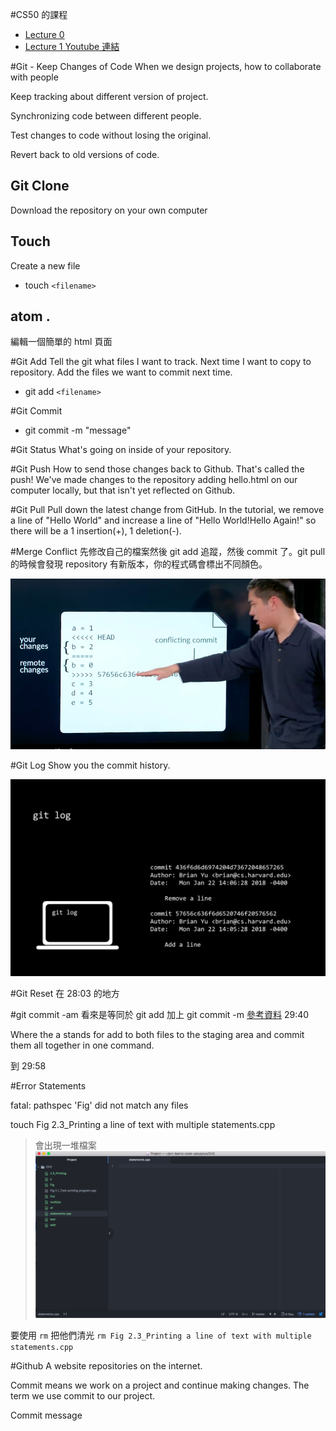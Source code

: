 #CS50 的課程
* [Lecture 0](https://www.youtube.com/watch?v=1u2qu-EmIRc)
* [Lecture 1 Youtube 連結](https://www.youtube.com/watch?v=qlq6DwRCJZU)

#Git - Keep Changes of Code
When we design projects, how to collaborate with people

Keep tracking about different version of project. 

Synchronizing code between different people. 

Test changes to code without losing the original.

Revert back to old versions of code.


## Git Clone
Download the repository on your own computer

## Touch
Create a new file
* touch `<filename>`

## atom .
編輯一個簡單的 html 頁面

#Git Add
Tell the git what files I want to track. Next time I want to copy to repository. Add the files we want to commit next time.
* git add `<filename>`

#Git Commit
* git commit -m "message"

#Git Status
What's going on inside of your repository.

#Git Push
How to send those changes back to Github. That's called the push! We've made changes to the repository adding hello.html on our computer locally, but that isn't yet reflected on Github.

#Git Pull
Pull down the latest change from GitHub. In the tutorial, we remove a line of "Hello World" and increase a line of "Hello World!Hello Again!" so there will be a 1 insertion(+), 1 deletion(-).

#Merge Conflict
先修改自己的檔案然後 git add 追蹤，然後 commit 了。git pull 的時候會發現 repository 有新版本，你的程式碼會標出不同顏色。

![](/assets/git_2.png)

#Git Log
Show you the commit history.

![](/assets/git_3.png)

#Git Reset
在 28:03 的地方

#git commit -am
看來是等同於 git add 加上 git commit -m 
[參考資料](https://gogojimmy.net/2012/02/29/git-scenario/)
29:40

Where the a stands for add to both files to the staging area and commit them all together in one command.

到 29:58

#Error Statements

fatal: pathspec 'Fig' did not match any files

touch Fig 2.3_Printing a line of text with multiple statements.cpp
> 會出現一堆檔案![](/assets/git_1.png)

要使用 `rm` 把他們清光
```rm Fig 2.3_Printing a line of text with multiple statements.cpp```




#Github
A website repositories on the internet.

Commit means we work on a project and continue making changes. The term we use commit to our project.

Commit message
